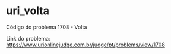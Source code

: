 # uri_volta
Código do problema 1708 - Volta

Link do problema:
https://www.urionlinejudge.com.br/judge/pt/problems/view/1708
